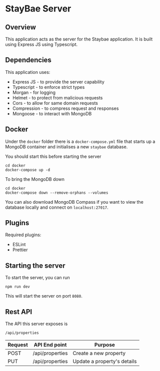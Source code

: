 # StayBae Server

## Overview

This application acts as the server for the Staybae application. It is built using Express JS using Typescript.

## Dependencies

This application uses:

- Express JS - to provide the server capability
- Typescript - to enforce strict types
- Morgan - for logging
- Helmet - to protect from malicious requests
- Cors - to allow for same domain requests
- Compression - to compress request and responses
- Mongoose - to interact with MongoDB

## Docker

Under the `docker` folder there is a `docker-compose.yml` file that starts up a MongoDB container and initialises a new `staybae` database.

You should start this before starting the server

```
cd docker
docker-compose up -d
```

To bring the MongoDB down

```
cd docker
docker-compose down --remove-orphans --volumes
```

You can also download MongoDB Compass if you want to view the database locally and connect on `localhost:27017`.

## Plugins

Required plugins:

- ESLint
- Prettier

## Starting the server

To start the server, you can run

```
npm run dev
```

This will start the server on port `8080`. 

## Rest API

The API this server exposes is

```
/api/properties
```

| Request | API End point | Purpose |
| --- | --- | --- |
| POST | /api/properties | Create a new property |
| PUT | /api/properties | Update a property's details |# staybae-server
